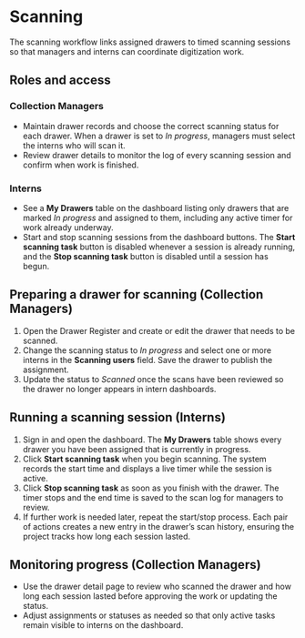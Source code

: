 # Scanning

The scanning workflow links assigned drawers to timed scanning sessions so that managers and interns can coordinate digitization work.

## Roles and access

### Collection Managers
- Maintain drawer records and choose the correct scanning status for each drawer. When a drawer is set to *In progress*, managers must select the interns who will scan it.
- Review drawer details to monitor the log of every scanning session and confirm when work is finished.

### Interns
- See a **My Drawers** table on the dashboard listing only drawers that are marked *In progress* and assigned to them, including any active timer for work already underway.
- Start and stop scanning sessions from the dashboard buttons. The **Start scanning task** button is disabled whenever a session is already running, and the **Stop scanning task** button is disabled until a session has begun.

## Preparing a drawer for scanning (Collection Managers)
1. Open the Drawer Register and create or edit the drawer that needs to be scanned.
2. Change the scanning status to *In progress* and select one or more interns in the **Scanning users** field. Save the drawer to publish the assignment.
3. Update the status to *Scanned* once the scans have been reviewed so the drawer no longer appears in intern dashboards.

## Running a scanning session (Interns)
1. Sign in and open the dashboard. The **My Drawers** table shows every drawer you have been assigned that is currently in progress.
2. Click **Start scanning task** when you begin scanning. The system records the start time and displays a live timer while the session is active.
3. Click **Stop scanning task** as soon as you finish with the drawer. The timer stops and the end time is saved to the scan log for managers to review.
4. If further work is needed later, repeat the start/stop process. Each pair of actions creates a new entry in the drawer’s scan history, ensuring the project tracks how long each session lasted.

## Monitoring progress (Collection Managers)
- Use the drawer detail page to review who scanned the drawer and how long each session lasted before approving the work or updating the status.
- Adjust assignments or statuses as needed so that only active tasks remain visible to interns on the dashboard.
